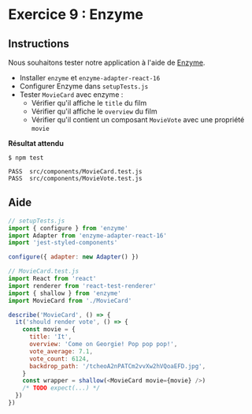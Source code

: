 # Exercice 9 : Enzyme

## Instructions

Nous souhaitons tester notre application à l'aide de [Enzyme](https://github.com/airbnb/enzyme).

* Installer `enzyme` et `enzyme-adapter-react-16`
* Configurer Enzyme dans `setupTests.js`
* Tester `MovieCard` avec enzyme :
  * Vérifier qu'il affiche le `title` du film
  * Vérifier qu'il affiche le `overview` du film
  * Vérifier qu'il contient un composant `MovieVote` avec une propriété `movie`

**Résultat attendu**

```
$ npm test

PASS  src/components/MovieCard.test.js
PASS  src/components/MovieVote.test.js
```

## Aide

```js
// setupTests.js
import { configure } from 'enzyme'
import Adapter from 'enzyme-adapter-react-16'
import 'jest-styled-components'

configure({ adapter: new Adapter() })
```

```js
// MovieCard.test.js
import React from 'react'
import renderer from 'react-test-renderer'
import { shallow } from 'enzyme'
import MovieCard from './MovieCard'

describe('MovieCard', () => {
  it('should render vote', () => {
    const movie = {
      title: 'It',
      overview: 'Come on Georgie! Pop pop pop!',
      vote_average: 7.1,
      vote_count: 6124,
      backdrop_path: '/tcheoA2nPATCm2vvXw2hVQoaEFD.jpg',
    }
    const wrapper = shallow(<MovieCard movie={movie} />)
    /* TODO expect(...) */
  })
})
```
